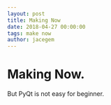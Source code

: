 ```yaml
---
layout: post
title: Making Now
date: 2018-04-27 00:00:00
tags: make now
author: jacegem
---
```


# Making Now.

But PyQt is not easy for beginner.